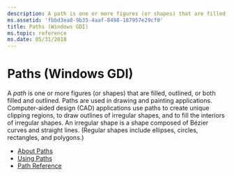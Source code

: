 ```yaml
---
description: A path is one or more figures (or shapes) that are filled, outlined, or both filled and outlined.
ms.assetid: 'fbbd3ea0-9b35-4aaf-8498-187957e29cf0'
title: Paths (Windows GDI)
ms.topic: reference
ms.date: 05/31/2018
---
```


# Paths (Windows GDI)

A *path* is one or more figures (or shapes) that are filled, outlined, or both filled and outlined. Paths are used in drawing and painting applications. Computer-aided design (CAD) applications use paths to create unique clipping regions, to draw outlines of irregular shapes, and to fill the interiors of irregular shapes. An irregular shape is a shape composed of Bézier curves and straight lines. (Regular shapes include ellipses, circles, rectangles, and polygons.)

-   [About Paths](about-paths.md)
-   [Using Paths](using-paths.md)
-   [Path Reference](path-reference.md)

 

 



